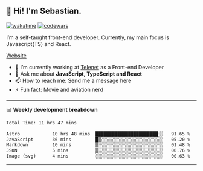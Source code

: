 ## 👋 Hi! I'm Sebastian.

[![wakatime](https://wakatime.com/badge/user/df0036c6-328a-4a39-be9b-e49417ed22a1.svg)](https://wakatime.com/@df0036c6-328a-4a39-be9b-e49417ed22a1)
[![codewars](https://www.codewars.com/users/sebavuye/badges/small)](https://www.codewars.com/users/sebavuye)

I’m a self-taught front-end developer. Currently, my main focus is Javascript(TS) and React.

[Website](https://sebastianvuye.be)

- 🔭 I’m currently working at [Telenet](https://telenet.be/) as a Front-end Developer
- 💬 Ask me about **JavaScript, TypeScript and React**
- 📫 How to reach me: Send me a message here
- ⚡ Fun fact: Movie and aviation nerd

-------

📊 **Weekly development breakdown**

<!--START_SECTION:waka-->

```txt
Total Time: 11 hrs 47 mins

Astro            10 hrs 48 mins  ███████████████████████░░   91.65 %
JavaScript       36 mins         █▒░░░░░░░░░░░░░░░░░░░░░░░   05.20 %
Markdown         10 mins         ▒░░░░░░░░░░░░░░░░░░░░░░░░   01.48 %
JSON             5 mins          ▒░░░░░░░░░░░░░░░░░░░░░░░░   00.76 %
Image (svg)      4 mins          ░░░░░░░░░░░░░░░░░░░░░░░░░   00.63 %
```

<!--END_SECTION:waka-->
-------
